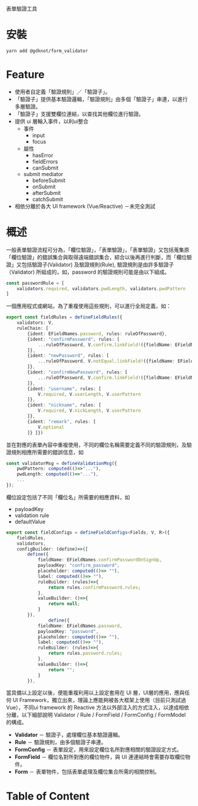 

<!--#-->

表單驗證工具

# 安裝
```bash
yarn add @gdknot/form_validator
```

# Feature

- 使用者自定義「驗證規則」／「驗證子」。
- 「驗證子」提供基本驗證邏輯，「驗證規則」由多個「驗證子」串連，以進行多層驗證。
- 「驗證子」支援雙欄位連結，以查找其他欄位進行驗證。
- 提供 ui 層輪入事件，以利ui整合
    - 事件
        - input
        - focus
    - 屬性
        - hasError
        - fieldErrors
        - canSubmit
    - submit mediator
        - beforeSubmit
        - onSubmit
        - afterSubmit
        - catchSubmit
- 相依分離於各大 UI framework (Vue/Reactive) －未完全測試

# 概述

一般表單驗證流程可分為，「欄位驗證」，「表單驗證」，「表單驗證」又包括蒐集原「欄位驗證」的錯誤集合與取得遠端錯誤集合，綜合以後再進行判斷，而「欄位驗證」又包括驗證子(Validator) 及驗證規則(Rule), 驗證規則是由許多驗證子（Validator) 所組成的，如，password 的驗證規則可能是由以下組成。

```ts
const passwordRule = [
	validators.required, validators.pwdLength, validators.pwdPattern
]
```

一個應用程式或網站，為了重複使用這些規則，可以進行全局定義，如：

```ts
export const fieldRules = defineFieldRules({
    validators: V,
    ruleChain: [
        {ident: EFieldNames.password, rules: ruleOfPassword},
        {ident: "confirmPassword", rules: [
            ...ruleOfPassword, V.confirm.linkField!({fieldName: EFieldNames.password})
        ]},
        {ident: "newPassword", rules: [
            ...ruleOfPassword, V.notEqual.linkField!({fieldName: EFieldNames.password})
        ]},
        {ident: "confirmNewPassword", rules: [
            ...ruleOfPassword, V.confirm.linkField!({fieldName: EFieldNames.newPassword})
        ]},
        {ident: "username", rules: [
            V.required, V.userLength, V.userPattern  
        ]},
        {ident: "nickname", rules: [
            V.required, V.nickLength, V.userPattern  
        ]},
        {ident: "remark", rules: [
            V.optional
        ]} ]})
```

並在對應的表單內容中重複使用，不同的欄位名稱需要定義不同的驗證規則，及驗證規則相應所需要的錯誤信息，如

```ts
const validatorMsg = defineValidationMsg({
    pwdPattern: computed(()=>"..."),
    pwdLength: computed(()=>"..."),
    ...
});
```

欄位設定包括了不同「欄位名」所需要的相應資料，如

- payloadKey
- validation rule
- defaultValue

```ts
export const fieldConfigs = defineFieldConfigs<Fields, V, R>({
    fieldRules,
    validators,
    configBuilder: (define)=>([
        define({
            fieldName: EFieldNames.confirmPasswordOnSignUp,
            payloadKey: "confirm_password",
            placeholder: computed(()=> ""),
            label: computed(()=> ""),
            ruleBuilder: (rules)=>{
                return rules.confirmPassword.rules;
            },
            valueBuilder: ()=>{
                return null;
            }
        }),
				define({
            fieldName: EFieldNames.password,
            payloadKey: "password",
            placeholder: computed(()=> ""),
            label: computed(()=> ""),
            ruleBuilder: (rules)=>{
                return rules.password.rules;
            },
            valueBuilder: ()=>{
                return "";
            }
        }),
```

當具備以上設定以後，便能重複利用以上設定套用在 UI 層，UI層的應用，應與任何 UI Framework，獨立出來，理論上應能夠被各大框架上使用（目前只測試過 Vue），不同ui framework 的 Reactive 方法以外部注入的方式注入，以達成相依分離，以下細部說明 Validator / Rule / FormField / FormConfig / FormModel 的構成。

- **Validator** － 驗證子，處理欄位基本驗證邏輯。
- **Rule** － 驗證規則，由多個驗證子串連。
- **FormConfig** － 表單設定，用來設定欄位名所對應相關的驗證設定方式。
- **FormField** － 欄位名對所對應的欄位物件，與 UI 連連結時會需要存取欄位物件。
- **Form** － 表單物件，包括表單處理及欄位集合所需的相關控制。

# Table of Content
<!-- START doctoc -->
<!-- END doctoc -->






[s-FormImpl]: ../src/base/impl/baseFormImpl.ts "FormImpl"
[s-FormField]: ../src/base/types/formTypes.ts "FormTypes"
[s-submit]: ../src/base/types/modelTypes.ts "submit"
[s-cancel]: ../src/base/types/modelTypes.ts "cancel"
[s-baseValidators]: ../src/base/impl/baseValidatorImpl.ts "baseValidators"

[s-UDValidationMessage]: ../src/base/types/validatorTypes.ts "UDValidationMessage"
[s-InternalValidator]: ../src/base/types/validatorTypes.ts "InternalValidator"
[s-InternalValidators]: ../src/base/types/validatorTypes.ts "InternalValidators"
[s-InternalFormConfig]: ../src/base/types/formTypes.ts "InternalFormConfig"
[s-InternalFormOption]: ../src/base/types/formTypes.ts "InternalFormOption"
[s-UDFormOption]: ../src/base/types/formTypes.ts "UDFormOption"
[s-UDFieldConfigs]: ../src/base/types/configTypes.ts "UDFieldConfigs"
[s-UDFieldRuleConfig]: ../src/base/types/validatorTypes.ts "UDFieldRuleConfig"
[s-configBuilder]: ../src/base/types/configTypes.ts "configBuilder"
[s-defineRules]: ../src/base/types/validatorTypes.ts "defineRules"
[s-defineValidators]: ../src/utils/formConfigUtil.ts "defineValidators"
[s-defineFormConfig]: ../src/base/types/configTypes.ts "defineFormConfig"
[s-defineValidationMsg]: ../src/base/types/validatorTypes.ts "defineValidationMsg"

[modelTest]: ../__tests__/tests/../setup/setupFiles/formModel.test.setup.ts
[scenarioModelTest]: ../__tests__/tests/../setup/setupFiles/scenarioFormModel.test.setup.ts
[configTest]: ../__tests__/tests/../setup/setupFiles/formConfig.test.setup.ts

[defineRules]: #definerules "defineRules"
[defineValidators]: #definevalidators "defineValidators"
[defineFormConfig]: #defineformconfig "defineFormConfig"
[defineValidationMsg]: definevalidationmsg "defineValidationMsg"
[UDFormOption]: #udformoption "UDFormOption"
[UDFieldRuleConfig]: #udfieldruleconfig "UDFieldRuleConfig"
[FormImpl]: #formimpl
[FormField]: #formfield